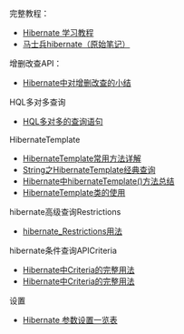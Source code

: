 完整教程：  
- [Hibernate 学习教程](http://blog.csdn.net/csh624366188/article/details/7554768)
- [马士兵hibernate（原始笔记）](http://www.cnblogs.com/alamps/archive/2012/05/13/2498332.html)

增删改查API：
- [Hibernate中对增删改查的小结](http://www.cnblogs.com/chen1987lei/archive/2010/12/01/1893754.html)

HQL多对多查询
- [HQL多对多的查询语句](http://www.blogjava.net/fuhoujun/archive/2009/01/06/232230.html)

HibernateTemplate
- [HibernateTemplate常用方法详解](http://www.snetway.com/knowshow.asp?id=75)
- [String之HibernateTemplate经典查询](http://blog.csdn.net/heyehuang/article/details/8105885)
- [Hibernate中hibernateTemplate()方法总结](http://www.cnblogs.com/xiaomimi/archive/2012/11/05/2754740.html)
- [HibernateTemplate类的使用](http://www.cnblogs.com/lishaofei/archive/2013/04/15/2946089.html)

hibernate高级查询Restrictions
- [hibernate_Restrictions用法](http://blog.csdn.net/cuiran/article/details/6324083)

hibernate条件查询APICriteria
- [Hibernate中Criteria的完整用法](http://blog.csdn.net/h_gao/article/details/49614531)
- [Hibernate中Criteria的完整用法](http://www.cnblogs.com/JemBai/archive/2010/01/06/1640636.html)

设置
- [Hibernate 参数设置一览表](http://www.cnblogs.com/elleniou/archive/2012/12/01/2797546.html)